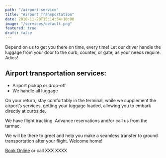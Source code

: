 ```yaml
---
path: "/airport-service"
title: "Airport Transportation"
date: 2018-11-28T15:14:54+10:00
image: "/services/default.png"
featured: true
draft: false
---
```


Depend on us to get you there on time, every time! Let our driver handle the luggage from your door to the curb, counter, or gate, as your needs require. Adios!

## Airport transportation services:

- Airport pickup or drop-off
- We handle all luggage

On your return, stay comfortably in the terminal, while we supplement the airport’s services, getting your luggage loaded, allowing you to embark directly at curbside.

We have flight tracking. Advance reservations and/or call us from the tarmac.

We will be there to greet and help you make a seamless transfer to ground transportation after your flight. Welcome home!

[Book Online](#fati) or call XXX XXXX
